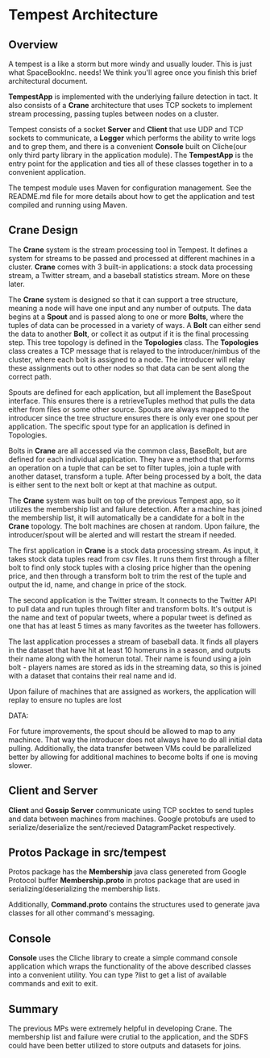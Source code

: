 Tempest Architecture
====================

Overview
--------

A tempest is a like a storm but more windy and usually louder.  This is just what SpaceBookInc. needs!
We think you'll agree once you finish this brief architectural document.

**TempestApp** is implemented with the underlying failure detection in tact. It also consists of a **Crane** architecture that uses TCP sockets
 to implement stream processing, passing tuples between nodes on a cluster.

Tempest consists of a socket **Server** and **Client** that use UDP and TCP sockets to communicate, a **Logger** which performs the ability to
write logs and to grep them, and there is a convenient **Console** built on Cliche(our only third party library
in the application module). The **TempestApp** is the entry point for the application and ties all of these classes
together in to a convenient application.

The tempest module uses Maven for configuration management.  See the README.md file for more details about how to
get the application and test compiled and running using Maven.


Crane Design
--------

The **Crane** system is the stream processing tool in Tempest. It defines a system for streams to be
passed and processed at different machines in a cluster. **Crane** comes with 3 built-in applications:
a stock data processing stream, a Twitter stream, and a baseball statistics stream. More on these later.

The **Crane** system is designed so that it can support a tree structure, meaning a node will have one input and any number
of outputs. The data begins at a **Spout** and is passed
along to one or more **Bolts**, where the tuples of data can be processed in a variety of ways. A **Bolt** can either
send the data to another **Bolt**, or collect it as output if it is the final processing step. This tree topology is defined in the
**Topologies** class. The **Topologies** class creates a TCP message that is relayed to the introducer/nimbus of the cluster, where each
bolt is assigned to a node. The introducer will relay these assignments out to other nodes so that data can be sent along the correct path.

Spouts are defined for each application, but all implement the BaseSpout interface. This ensures there is a retrieveTuples method that pulls
the data either from files or some other source. Spouts are always mapped to the introducer since the tree structure ensures there is only ever
one spout per application. The specific spout type for an application is defined in Topologies.

Bolts in **Crane** are all accessed via the common class, BaseBolt, but are defined for each individual application. They have a method that performs
an operation on a tuple that can be set to filter tuples, join a tuple with another dataset, transform a tuple. After being processed by a bolt, the data
is either sent to the next bolt or kept at that machine as output.

The **Crane** system was built on top of the previous Tempest app, so it utilizes the membership list and failure detection. After a machine
has joined the membership list, it will automatically be a candidate for a bolt in the **Crane** topology. The bolt machines are chosen at random. Upon failure,
the introducer/spout will be alerted and will restart the stream if needed.

The first application in **Crane** is a stock data processing stream. As input, it takes stock data tuples read from csv files. It runs them first through a filter
bolt to find only stock tuples with a closing price higher than the opening price, and then through a transform bolt to trim the rest of the tuple and output the
id, name, and change in price of the stock.

The second application is the Twitter stream. It connects to the Twitter API to pull data and run tuples through filter and transform bolts.
It's output is the name and text of popular tweets, where a popular tweet is defined as one that has at least 5 times as many favorites as the
tweeter has followers.

The last application processes a stream of baseball data. It finds all players in the dataset that have hit at least 10 homeruns in a season, and outputs
their name along with the homerun total. Their name is found using a join bolt - players names are stored as ids in the streaming data, so this
is joined with a dataset that contains their real name and id.

Upon failure of machines that are assigned as workers, the application will replay to ensure no tuples are lost


DATA:

For future improvements, the spout should be allowed to map to any machince. That way the introducer does not always have to do all initial data pulling.
Additionally, the data transfer between VMs could be parallelized better by allowing for additional machines to become bolts if one is moving
slower.

Client and Server
-------------------------------
**Client** and **Gossip Server** communicate using TCP socktes to send tuples and data between machines from machines.
Google protobufs are used to serialize/deserialize the sent/recieved DatagramPacket respectively.

Protos Package in src/tempest
-----------------------------

Protos package has the **Membership** java class genereted from Google Protocol buffer **Membership.proto** in protos package that are used in
serializing/deserializing the membership lists.

Additionally, **Command.proto** contains the structures used to generate java classes for all other command's messaging.

Console
-------

**Console** uses the Cliche library to create a simple command console application which wraps the functionality
of the above described classes into a convenient utility.  You can type ?list to get a list of available commands and
exit to exit.


Summary
-------

The previous MPs were extremely helpful in developing Crane. The membership list and failure were crutial to the application, and
the SDFS could have been better utilized to store outputs and datasets for joins.